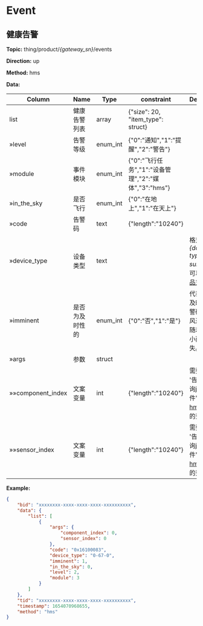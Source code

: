 




 # Event

## 健康告警



**Topic:** thing/product/*{gateway_sn}*/events

**Direction:** up

**Method:** hms

**Data:** 

|Column|Name|Type|constraint|Description|
|---|---|---|---|---|
|list|健康告警列表|array|  {"size": 20, "item_type": struct}  ||
|»level|告警等级|enum_int| {&#34;0&#34;:&#34;通知&#34;,&#34;1&#34;:&#34;提醒&#34;,&#34;2&#34;:&#34;警告&#34;} ||
|»module|事件模块|enum_int| {&#34;0&#34;:&#34;飞行任务&#34;,&#34;1&#34;:&#34;设备管理&#34;,&#34;2&#34;:&#34;媒体&#34;,&#34;3&#34;:&#34;hms&#34;} ||
|»in_the_sky|是否飞行|enum_int| {&#34;0&#34;:&#34;在地上&#34;,&#34;1&#34;:&#34;在天上&#34;} ||
|»code|告警码|text| {&#34;length&#34;:&#34;10240&#34;} ||
|»device_type|设备类型|text|  |格式为 *{domain-type-subtype}*，可以根据[产品支持](https://developer.dji.com/doc/cloud-api-tutorial/cn/overview/product-support.html)查询|
|»imminent|是否为及时性的|enum_int| {&#34;0&#34;:&#34;否&#34;,&#34;1&#34;:&#34;是&#34;} |代表是否为及时性的告警码。比如风过大，会随着风力减小而自动消失。|
|»args|参数|struct|  ||
|»»component_index|文案变量|int| {&#34;length&#34;:&#34;10240&#34;} |需要填充在 &#39;告警文案查询json文件&#39;，[hms.json](https://developer.dji.com/doc/cloud-api-tutorial/cn/feature-set/dock-feature-set/hms.html)&#39;中的变量|
|»»sensor_index|文案变量|int| {&#34;length&#34;:&#34;10240&#34;} |需要填充在 &#39;告警文案查询json文件&#39;，[hms.json](https://developer.dji.com/doc/cloud-api-tutorial/cn/feature-set/dock-feature-set/hms.html)&#39;中的变量|


 



**Example:**
```json
{
	"bid": "xxxxxxxx-xxxx-xxxx-xxxx-xxxxxxxxxx",
	"data": {
		"list": [
			{
				"args": {
					"component_index": 0,
					"sensor_index": 0
				},
				"code": "0x16100083",
				"device_type": "0-67-0",
				"imminent": 1,
				"in_the_sky": 0,
				"level": 2,
				"module": 3
			}
		]
	},
	"tid": "xxxxxxxx-xxxx-xxxx-xxxx-xxxxxxxxxx",
	"timestamp": 1654070968655,
	"method": "hms"
}
```













